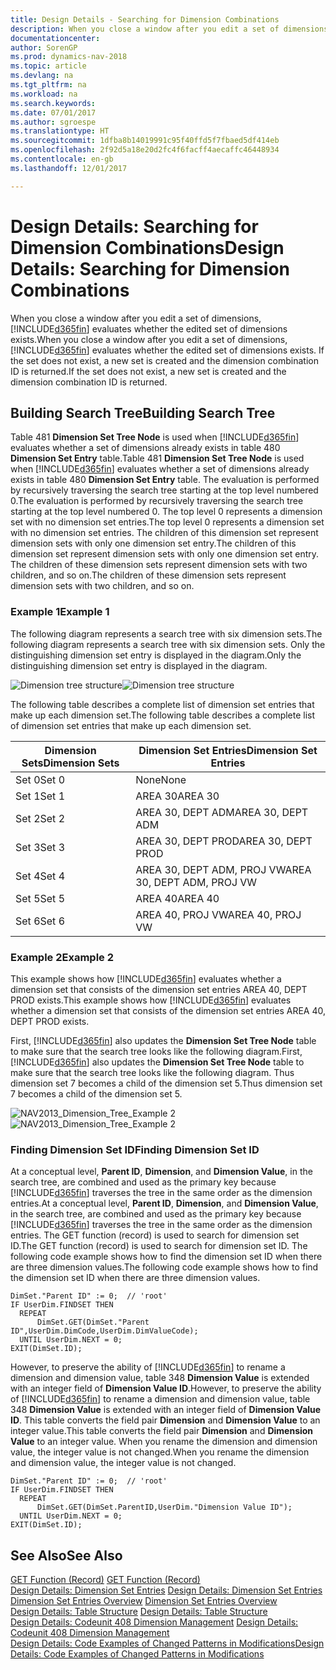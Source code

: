 ```yaml
---
title: Design Details - Searching for Dimension Combinations
description: When you close a window after you edit a set of dimensions, [!INCLUDE[d365fin](includes/d365fin_md.md)] evaluates whether the edited set of dimensions exists. If the set does not exist, a new set is created and the dimension combination ID is returned.
documentationcenter: 
author: SorenGP
ms.prod: dynamics-nav-2018
ms.topic: article
ms.devlang: na
ms.tgt_pltfrm: na
ms.workload: na
ms.search.keywords: 
ms.date: 07/01/2017
ms.author: sgroespe
ms.translationtype: HT
ms.sourcegitcommit: 1dfba8b14019991c95f40ffd5f7fbaed5df414eb
ms.openlocfilehash: 2f92d5a18e20d2fc4f6facff4aecaffc46448934
ms.contentlocale: en-gb
ms.lasthandoff: 12/01/2017

---
```

# <a name="design-details-searching-for-dimension-combinations"></a><span data-ttu-id="ec9ca-104">Design Details: Searching for Dimension Combinations</span><span class="sxs-lookup"><span data-stu-id="ec9ca-104">Design Details: Searching for Dimension Combinations</span></span>
<span data-ttu-id="ec9ca-105">When you close a window after you edit a set of dimensions, [!INCLUDE[d365fin](includes/d365fin_md.md)] evaluates whether the edited set of dimensions exists.</span><span class="sxs-lookup"><span data-stu-id="ec9ca-105">When you close a window after you edit a set of dimensions, [!INCLUDE[d365fin](includes/d365fin_md.md)] evaluates whether the edited set of dimensions exists.</span></span> <span data-ttu-id="ec9ca-106">If the set does not exist, a new set is created and the dimension combination ID is returned.</span><span class="sxs-lookup"><span data-stu-id="ec9ca-106">If the set does not exist, a new set is created and the dimension combination ID is returned.</span></span>  

## <a name="building-search-tree"></a><span data-ttu-id="ec9ca-107">Building Search Tree</span><span class="sxs-lookup"><span data-stu-id="ec9ca-107">Building Search Tree</span></span>  
 <span data-ttu-id="ec9ca-108">Table 481 **Dimension Set Tree Node** is used when [!INCLUDE[d365fin](includes/d365fin_md.md)] evaluates whether a set of dimensions already exists in table 480 **Dimension Set Entry** table.</span><span class="sxs-lookup"><span data-stu-id="ec9ca-108">Table 481 **Dimension Set Tree Node** is used when [!INCLUDE[d365fin](includes/d365fin_md.md)] evaluates whether a set of dimensions already exists in table 480 **Dimension Set Entry** table.</span></span> <span data-ttu-id="ec9ca-109">The evaluation is performed by recursively traversing the search tree starting at the top level numbered 0.</span><span class="sxs-lookup"><span data-stu-id="ec9ca-109">The evaluation is performed by recursively traversing the search tree starting at the top level numbered 0.</span></span> <span data-ttu-id="ec9ca-110">The top level 0 represents a dimension set with no dimension set entries.</span><span class="sxs-lookup"><span data-stu-id="ec9ca-110">The top level 0 represents a dimension set with no dimension set entries.</span></span> <span data-ttu-id="ec9ca-111">The children of this dimension set represent dimension sets with only one dimension set entry.</span><span class="sxs-lookup"><span data-stu-id="ec9ca-111">The children of this dimension set represent dimension sets with only one dimension set entry.</span></span> <span data-ttu-id="ec9ca-112">The children of these dimension sets represent dimension sets with two children, and so on.</span><span class="sxs-lookup"><span data-stu-id="ec9ca-112">The children of these dimension sets represent dimension sets with two children, and so on.</span></span>  

### <a name="example-1"></a><span data-ttu-id="ec9ca-113">Example 1</span><span class="sxs-lookup"><span data-stu-id="ec9ca-113">Example 1</span></span>  
 <span data-ttu-id="ec9ca-114">The following diagram represents a search tree with six dimension sets.</span><span class="sxs-lookup"><span data-stu-id="ec9ca-114">The following diagram represents a search tree with six dimension sets.</span></span> <span data-ttu-id="ec9ca-115">Only the distinguishing dimension set entry is displayed in the diagram.</span><span class="sxs-lookup"><span data-stu-id="ec9ca-115">Only the distinguishing dimension set entry is displayed in the diagram.</span></span>  

 <span data-ttu-id="ec9ca-116">![Dimension tree structure](media/nav2013_dimension_tree.png "NAV2013_Dimension_Tree")</span><span class="sxs-lookup"><span data-stu-id="ec9ca-116">![Dimension tree structure](media/nav2013_dimension_tree.png "NAV2013_Dimension_Tree")</span></span>  

 <span data-ttu-id="ec9ca-117">The following table describes a complete list of dimension set entries that make up each dimension set.</span><span class="sxs-lookup"><span data-stu-id="ec9ca-117">The following table describes a complete list of dimension set entries that make up each dimension set.</span></span>  

|<span data-ttu-id="ec9ca-118">Dimension Sets</span><span class="sxs-lookup"><span data-stu-id="ec9ca-118">Dimension Sets</span></span>|<span data-ttu-id="ec9ca-119">Dimension Set Entries</span><span class="sxs-lookup"><span data-stu-id="ec9ca-119">Dimension Set Entries</span></span>|  
|--------------------|---------------------------|  
|<span data-ttu-id="ec9ca-120">Set 0</span><span class="sxs-lookup"><span data-stu-id="ec9ca-120">Set 0</span></span>|<span data-ttu-id="ec9ca-121">None</span><span class="sxs-lookup"><span data-stu-id="ec9ca-121">None</span></span>|  
|<span data-ttu-id="ec9ca-122">Set 1</span><span class="sxs-lookup"><span data-stu-id="ec9ca-122">Set 1</span></span>|<span data-ttu-id="ec9ca-123">AREA 30</span><span class="sxs-lookup"><span data-stu-id="ec9ca-123">AREA 30</span></span>|  
|<span data-ttu-id="ec9ca-124">Set 2</span><span class="sxs-lookup"><span data-stu-id="ec9ca-124">Set 2</span></span>|<span data-ttu-id="ec9ca-125">AREA 30, DEPT ADM</span><span class="sxs-lookup"><span data-stu-id="ec9ca-125">AREA 30, DEPT ADM</span></span>|  
|<span data-ttu-id="ec9ca-126">Set 3</span><span class="sxs-lookup"><span data-stu-id="ec9ca-126">Set 3</span></span>|<span data-ttu-id="ec9ca-127">AREA 30, DEPT PROD</span><span class="sxs-lookup"><span data-stu-id="ec9ca-127">AREA 30, DEPT PROD</span></span>|  
|<span data-ttu-id="ec9ca-128">Set 4</span><span class="sxs-lookup"><span data-stu-id="ec9ca-128">Set 4</span></span>|<span data-ttu-id="ec9ca-129">AREA 30, DEPT ADM, PROJ VW</span><span class="sxs-lookup"><span data-stu-id="ec9ca-129">AREA 30, DEPT ADM, PROJ VW</span></span>|  
|<span data-ttu-id="ec9ca-130">Set 5</span><span class="sxs-lookup"><span data-stu-id="ec9ca-130">Set 5</span></span>|<span data-ttu-id="ec9ca-131">AREA 40</span><span class="sxs-lookup"><span data-stu-id="ec9ca-131">AREA 40</span></span>|  
|<span data-ttu-id="ec9ca-132">Set 6</span><span class="sxs-lookup"><span data-stu-id="ec9ca-132">Set 6</span></span>|<span data-ttu-id="ec9ca-133">AREA 40, PROJ VW</span><span class="sxs-lookup"><span data-stu-id="ec9ca-133">AREA 40, PROJ VW</span></span>|  

### <a name="example-2"></a><span data-ttu-id="ec9ca-134">Example 2</span><span class="sxs-lookup"><span data-stu-id="ec9ca-134">Example 2</span></span>  
 <span data-ttu-id="ec9ca-135">This example shows how [!INCLUDE[d365fin](includes/d365fin_md.md)] evaluates whether a dimension set that consists of the dimension set entries AREA 40, DEPT PROD exists.</span><span class="sxs-lookup"><span data-stu-id="ec9ca-135">This example shows how [!INCLUDE[d365fin](includes/d365fin_md.md)] evaluates whether a dimension set that consists of the dimension set entries AREA 40, DEPT PROD exists.</span></span>  

 <span data-ttu-id="ec9ca-136">First, [!INCLUDE[d365fin](includes/d365fin_md.md)] also updates the **Dimension Set Tree Node** table to make sure that the search tree looks like the following diagram.</span><span class="sxs-lookup"><span data-stu-id="ec9ca-136">First, [!INCLUDE[d365fin](includes/d365fin_md.md)] also updates the **Dimension Set Tree Node** table to make sure that the search tree looks like the following diagram.</span></span> <span data-ttu-id="ec9ca-137">Thus dimension set 7 becomes a child of the dimension set 5.</span><span class="sxs-lookup"><span data-stu-id="ec9ca-137">Thus dimension set 7 becomes a child of the dimension set 5.</span></span>  

 <span data-ttu-id="ec9ca-138">![NAV2013&#95;Dimension&#95;Tree&#95;Example 2](media/nav2013_dimension_tree_example2.png "NAV2013_Dimension_Tree_Example2")</span><span class="sxs-lookup"><span data-stu-id="ec9ca-138">![NAV2013&#95;Dimension&#95;Tree&#95;Example 2](media/nav2013_dimension_tree_example2.png "NAV2013_Dimension_Tree_Example2")</span></span>  

### <a name="finding-dimension-set-id"></a><span data-ttu-id="ec9ca-139">Finding Dimension Set ID</span><span class="sxs-lookup"><span data-stu-id="ec9ca-139">Finding Dimension Set ID</span></span>  
 <span data-ttu-id="ec9ca-140">At a conceptual level, **Parent ID**, **Dimension**, and **Dimension Value**, in the search tree, are combined and used as the primary key because [!INCLUDE[d365fin](includes/d365fin_md.md)] traverses the tree in the same order as the dimension entries.</span><span class="sxs-lookup"><span data-stu-id="ec9ca-140">At a conceptual level, **Parent ID**, **Dimension**, and **Dimension Value**, in the search tree, are combined and used as the primary key because [!INCLUDE[d365fin](includes/d365fin_md.md)] traverses the tree in the same order as the dimension entries.</span></span> <span data-ttu-id="ec9ca-141">The GET function (record) is used to search for dimension set ID.</span><span class="sxs-lookup"><span data-stu-id="ec9ca-141">The GET function (record) is used to search for dimension set ID.</span></span> <span data-ttu-id="ec9ca-142">The following code example shows how to find the dimension set ID when there are three dimension values.</span><span class="sxs-lookup"><span data-stu-id="ec9ca-142">The following code example shows how to find the dimension set ID when there are three dimension values.</span></span>  

```  
DimSet."Parent ID" := 0;  // 'root'  
IF UserDim.FINDSET THEN  
  REPEAT  
      DimSet.GET(DimSet."Parent ID",UserDim.DimCode,UserDim.DimValueCode);  
  UNTIL UserDim.NEXT = 0;  
EXIT(DimSet.ID);  

```  

 <span data-ttu-id="ec9ca-143">However, to preserve the ability of [!INCLUDE[d365fin](includes/d365fin_md.md)] to rename a dimension and dimension value, table 348 **Dimension Value** is extended with an integer field of **Dimension Value ID**.</span><span class="sxs-lookup"><span data-stu-id="ec9ca-143">However, to preserve the ability of [!INCLUDE[d365fin](includes/d365fin_md.md)] to rename a dimension and dimension value, table 348 **Dimension Value** is extended with an integer field of **Dimension Value ID**.</span></span> <span data-ttu-id="ec9ca-144">This table converts the field pair **Dimension** and **Dimension Value** to an integer value.</span><span class="sxs-lookup"><span data-stu-id="ec9ca-144">This table converts the field pair **Dimension** and **Dimension Value** to an integer value.</span></span> <span data-ttu-id="ec9ca-145">When you rename the dimension and dimension value, the integer value is not changed.</span><span class="sxs-lookup"><span data-stu-id="ec9ca-145">When you rename the dimension and dimension value, the integer value is not changed.</span></span>  

```  
DimSet."Parent ID" := 0;  // 'root'  
IF UserDim.FINDSET THEN  
  REPEAT  
      DimSet.GET(DimSet.ParentID,UserDim."Dimension Value ID");  
  UNTIL UserDim.NEXT = 0;  
EXIT(DimSet.ID);  

```  

## <a name="see-also"></a><span data-ttu-id="ec9ca-146">See Also</span><span class="sxs-lookup"><span data-stu-id="ec9ca-146">See Also</span></span>  
 <span data-ttu-id="ec9ca-147">[GET Function (Record)](https://msdn.microsoft.com/en-us/library/dd301056.aspx)  </span><span class="sxs-lookup"><span data-stu-id="ec9ca-147">[GET Function (Record)](https://msdn.microsoft.com/en-us/library/dd301056.aspx)  </span></span>  
 <span data-ttu-id="ec9ca-148">[Design Details: Dimension Set Entries](design-details-dimension-set-entries.md) </span><span class="sxs-lookup"><span data-stu-id="ec9ca-148">[Design Details: Dimension Set Entries](design-details-dimension-set-entries.md) </span></span>  
 <span data-ttu-id="ec9ca-149">[Dimension Set Entries Overview](design-details-dimension-set-entries-overview.md) </span><span class="sxs-lookup"><span data-stu-id="ec9ca-149">[Dimension Set Entries Overview](design-details-dimension-set-entries-overview.md) </span></span>  
 <span data-ttu-id="ec9ca-150">[Design Details: Table Structure](design-details-table-structure.md) </span><span class="sxs-lookup"><span data-stu-id="ec9ca-150">[Design Details: Table Structure](design-details-table-structure.md) </span></span>  
 <span data-ttu-id="ec9ca-151">[Design Details: Codeunit 408 Dimension Management](design-details-codeunit-408-dimension-management.md) </span><span class="sxs-lookup"><span data-stu-id="ec9ca-151">[Design Details: Codeunit 408 Dimension Management](design-details-codeunit-408-dimension-management.md) </span></span>  
 [<span data-ttu-id="ec9ca-152">Design Details: Code Examples of Changed Patterns in Modifications</span><span class="sxs-lookup"><span data-stu-id="ec9ca-152">Design Details: Code Examples of Changed Patterns in Modifications</span></span>](design-details-code-examples-of-changed-patterns-in-modifications.md)

